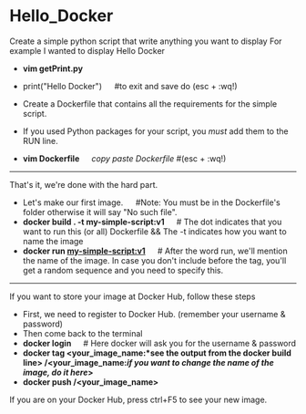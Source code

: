 # Hello_Docker

Create a simple python script that write anything you want to display
For example I wanted to display Hello Docker
- <b> vim getPrint.py </b>
- print("Hello Docker") &emsp; #to exit and save do (esc + :wq!) 

- Create a Dockerfile that contains all the requirements for the simple script.
- If you used Python packages for your script, you *must* add them to the RUN line.
- <b> vim Dockerfile </b> &emsp; *copy paste Dockerfile*  #(esc + :wq!)
   
---

That's it, we're done with the hard part.
- Let's make our first image. &emsp; #Note: You must be in the Dockerfile's folder otherwise it will say "No such file".
- <b> docker build . -t my-simple-script:v1 </b> &emsp; # The dot indicates that you want to run this (or all) Dockerfile && The -t indicates how you want to name the image
- <b> docker run <my-simple-script:v1> </b> &emsp; # After the word run, we'll mention the name of the image. In case you don't include before the tag, you'll get a random sequence and you need to specify this.

---

If you want to store your image at Docker Hub, follow these steps
- First, we need to register to Docker Hub. (remember your username & password)
- Then come back to the terminal
- <b> docker login </b> &emsp; # Here docker will ask you for the username & password
- <b> docker tag <your_image_name:*see the output from the docker build line> <username>/<your_image_name:*if you want to change the name of the image, do it here*> </b>
- <b> docker push <username>/<your_image_name> </b>
  
 If you are on your Docker Hub, press ctrl+F5 to see your new image.
